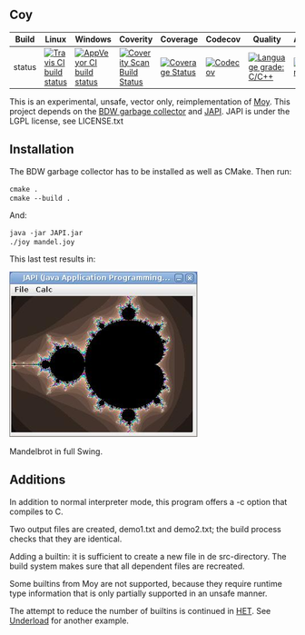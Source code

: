 Coy
---

Build|Linux|Windows|Coverity|Coverage|Codecov|Quality|Alerts
---|---|---|---|---|---|---|---
status|[![Travis CI build status](https://travis-ci.com/Wodan58/Coy.svg?branch=master)](https://travis-ci.com/Wodan58/Coy)|[![AppVeyor CI build status](https://ci.appveyor.com/api/projects/status/github/Wodan58/Coy?branch=master&svg=true)](https://ci.appveyor.com/project/Wodan58/Coy)|[![Coverity Scan Build Status](https://img.shields.io/coverity/scan/14634.svg)](https://scan.coverity.com/projects/wodan58-coy)|[![Coverage Status](https://coveralls.io/repos/github/Wodan58/Coy/badge.svg?branch=master)](https://coveralls.io/github/Wodan58/Coy?branch=master)|[![Codecov](https://codecov.io/gh/Wodan58/Coy/branch/master/graph/badge.svg)](https://codecov.io/gh/Wodan58/Coy)|[![Language grade: C/C++](https://img.shields.io/lgtm/grade/cpp/g/Wodan58/Coy.svg?logo=lgtm&logoWidth=18)](https://lgtm.com/projects/g/Wodan58/Coy/context:cpp)|[![Alerts](https://img.shields.io/lgtm/alerts/g/Wodan58/Coy.svg?logo=lgtm&logoWidth=18)](https://lgtm.com/projects/g/Wodan58/Coy/alerts)

This is an experimental, unsafe, vector only, reimplementation of
[Moy](https://github.com/Wodan58/Moy). This project depends on the
[BDW garbage collector](https://github.com/ivmai/bdwgc) and
[JAPI](https://github.com/maxstrauch/japi2-kernel).
JAPI is under the LGPL license, see LICENSE.txt

Installation
------------

The BDW garbage collector has to be installed as well as CMake. Then run:

    cmake .
    cmake --build .

And:

    java -jar JAPI.jar
    ./joy mandel.joy

This last test results in:

<img src="doc/mandel.jpg"/>

Mandelbrot in full Swing.

Additions
---------

In addition to normal interpreter mode, this program offers a -c option that
compiles to C.

Two output files are created, demo1.txt and demo2.txt; the build process checks
that they are identical.

Adding a builtin: it is sufficient to create a new file in de src-directory.
The build system makes sure that all dependent files are recreated.

Some builtins from Moy are not supported, because they require runtime type
information that is only partially supported in an unsafe manner.

The attempt to reduce the number of builtins is continued in
[HET](https://github.com/Wodan58/HET).
See [Underload](https://esolangs.org/wiki/Underload) for another
example.
